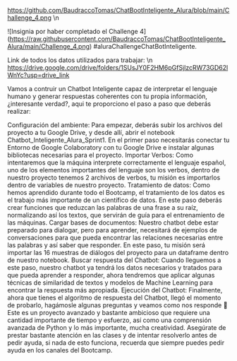 https://github.com/BaudraccoTomas/ChatBootInteligente_Alura/blob/main/Challenge_4.png \n

<span>![</span><span>Insignia por haber completado el Challenge 4</span><span>]</span><span>(</span><span>https://raw.githubusercontent.com/BaudraccoTomas/ChatBootInteligente_Alura/main/Challenge_4.png</span><span>)</span>
#aluraChallengeChatBotInteligente.

Link de todos los datos utilizados para trabajar: \n
https://drive.google.com/drive/folders/1SUsJY0F2HM6pGfSjlzcRW73GD62lWnYc?usp=drive_link

Vamos a contruir un Chatbot Inteligente capaz de interpretar el lenguaje humano y generar respuestas coherentes con tu propia información, ¿interesante verdad?, aqui te proporciono el paso a paso que deberás realizar:

Configuración del ambiente: Para empezar, deberás subir los archivos del proyecto a tu Google Drive, y desde allí, abrir el notebook Chatbot_Inteligente_Alura_Sprint1. En el primer paso necesitarás conectar tu Entorno de Google Colaboratory con tu Google Drive e instalar algunas bibliotecas necesarias para el proyecto.
Importar Verbos: Como intentaremos que la máquina interprete correctamente el lenguaje español, uno de los elementos importantes del lenguaje son los verbos, dentro de nuestro proyecto tenemos 2 archivos de verbos, tu misión es importarlos dentro de variables de nuestro proyecto.
Tratamiento de datos: Como hemos aprendido durante todo el Bootcamp, el tratamiento de los datos es el trabajo más importante de un científico de datos. En este paso deberás crear funciones que reduzcan las palabras de una frase a su raíz, normalizando así los textos, que servirán de guía para el entrenamiento de las máquinas.
Cargar bases de documentos: Nuestro chatbot debe estar preparado para dialogar, pero para aprender, necesitará de ejemplos de conversaciones para que pueda encontrar las relaciones necesarias entre las palabras y así saber que responder. En este paso, tu misión será importar las 16 muestras de diálogos del proyecto para un dataframe dentro de nuestro notebook.
Buscar respuesta del Chatbot: Cuando lleguemos a este paso, nuestro chatbot ya tendrá los datos necesarios y tratados para que pueda aprender a responder, ahora tendremos que aplicar algunas técnicas de similaridad de textos y modelos de Machine Learning para encontrar la respuesta más apropiada.
Ejecución del Chatbot: Finalmente, ahora que tienes el algoritmo de respuesta del Chatbot, llegó el momento de probarlo, hagámosle algunas preguntas y veamos como nos responde 🤖
Este es un proyecto avanzado y bastante ambicioso que requiere una cantidad importante de tiempo y esfuerzo, así como una comprensión avanzada de Python y lo más importante, mucha creatividad. Asegúrate de prestar bastante atención en las clases y de intentar resolverlo antes de pedir ayuda, si nada de esto funciona, recuerda que siempre puedes pedir ayuda en los canales del Bootcamp.
